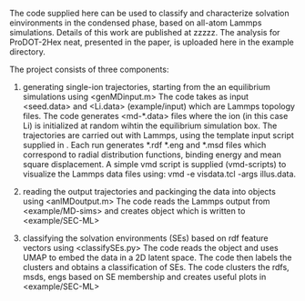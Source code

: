 The code supplied here can be used to classify and characterize solvation einvironments in the condensed phase, based on all-atom Lammps simulations.
Details of this work are published at zzzzz. The analysis for ProDOT-2Hex neat, presented in the paper, is uploaded here in the example directory.

The project consists of three components:

  1) generating single-ion trajectories, starting from the an equilibrium simulations using <genMDinput.m>
  The code takes as input <seed.data> and <Li.data> (example/input) which are Lammps topology files.
  The code generates <md-*.data> files where the ion (in this case Li) is initialized at random wihtin the equilibrium <seed> simulation box.
  The trajectories are carried out with Lammps, using the template input script supplied in <lammps-scripts>. Each run generates *.rdf *.eng and *.msd files which correspond to radial distribution functions, binding energy and mean square displacement.
  A simple vmd script is supplied (vmd-scripts) to visualize the Lammps data files using: vmd -e visdata.tcl -args illus.data.
  
  2) reading the output trajectories and packinging the data into objects <vecs> using <anlMDoutput.m>
  The code reads the Lammps output from <example/MD-sims> and creates object <vecs> which is written to <example/SEC-ML>
  
  3) classifying the solvation environments (SEs) based on rdf feature vectors using <classifySEs.py>
  The code reads the <vecs> object and uses UMAP to embed the data in a 2D latent space.
  The code then labels the clusters and obtains a classification of SEs.
  The code clusters the rdfs, msds, engs based on SE membership and creates useful plots in <example/SEC-ML>

